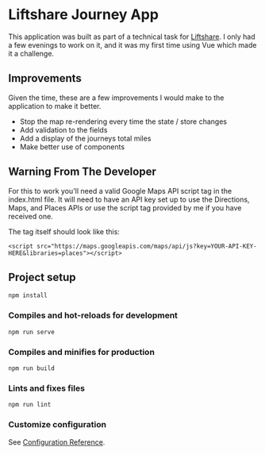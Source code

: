 # Liftshare Journey App
This application was built as part of a technical task for [Liftshare](https://liftshare.com/). I only had a few evenings to work on it, and it was my first time using Vue which made it a challenge.

## Improvements
Given the time, these are a few improvements I would make to the application to make it better.
- Stop the map re-rendering every time the state / store changes
- Add validation to the fields
- Add a display of the journeys total miles
- Make better use of components

## Warning From The Developer
For this to work you'll need a valid Google Maps API script tag in the index.html file. It will need to have an API key set up to use the Directions, Maps, and Places APIs or use the script tag provided by me if you have received one.

The tag itself should look like this:
```
<script src="https://maps.googleapis.com/maps/api/js?key=YOUR-API-KEY-HERE&libraries=places"></script>
```

## Project setup
```
npm install
```

### Compiles and hot-reloads for development
```
npm run serve
```

### Compiles and minifies for production
```
npm run build
```

### Lints and fixes files
```
npm run lint
```

### Customize configuration
See [Configuration Reference](https://cli.vuejs.org/config/).
